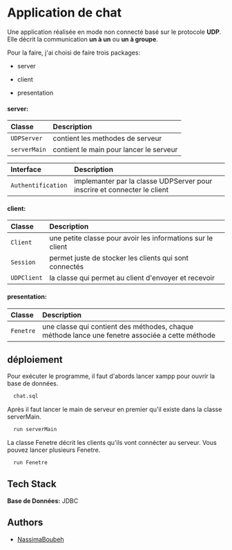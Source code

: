 
# Application de chat

Une application réalisée en mode non connecté basé sur le protocole **UDP**.
Elle décrit la communication **un à un** ou **un à groupe**.

Pour la faire, j'ai choisi de faire trois packages:
- server

- client

- presentation
#### server:
| Classe       | Description                |
| :--------    | :------------------------- |
| `UDPServer`  | contient les methodes de serveur |
| `serverMain` | contient le main pour lancer le serveur |

| Interface          | Description                |
| :--------          | :------------------------- |
| `Authentification` | implemanter par la classe UDPServer pour inscrire et connecter le client   |

#### client:
| Classe       | Description                |
| :--------    | :------------------------- |
| `Client`  | une petite classe pour avoir les informations sur le client |
| `Session` | permet juste de stocker les clients qui sont connectés |
| `UDPClient` | la classe qui permet au client d'envoyer et recevoir  |

#### presentation:
| Classe       | Description                |
| :--------    | :------------------------- |
| `Fenetre`  | une classe qui contient des méthodes, chaque méthode lance une fenetre associée a cette méthode |


## déploiement

Pour exécuter le programme, il faut d'abords lancer xampp pour ouvrir la base de données.
```bash
  chat.sql
```
Après il faut lancer le main de serveur en premier qu'il existe dans la classe serverMain.

```bash
  run serverMain
```
La classe Fenetre décrit les clients qu'ils vont connécter au serveur.
Vous pouvez lancer plusieurs Fenetre.

```bash
  run Fenetre
```

## Tech Stack

**Base de Données:** JDBC





## Authors

- [NassimaBoubeh](https://www.github.com/nassimaboubeh)

